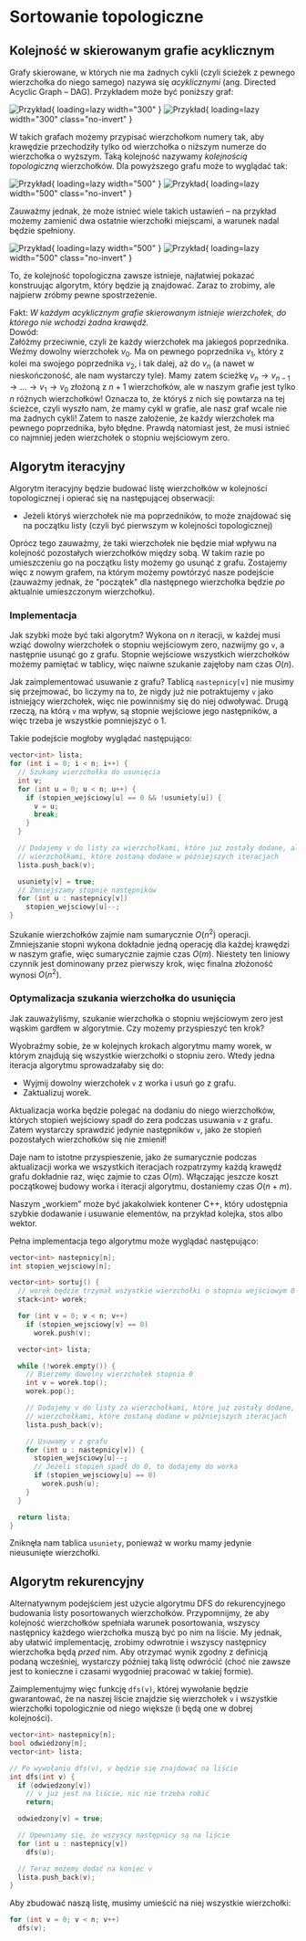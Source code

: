 # Sortowanie topologiczne

## Kolejność w skierowanym grafie acyklicznym

Grafy skierowane, w których nie ma żadnych cykli (czyli ścieżek z pewnego
wierzchołka do niego samego) nazywa się *acyklicznymi* (ang. Directed Acyclic
Graph – DAG). Przykładem może być poniższy graf:

![Przykład](../assets/dag1-light.png#only-light){ loading=lazy width="300" }
![Przykład](../assets/dag1-dark.png#only-dark){ loading=lazy width="300" class="no-invert" }

W takich grafach możemy przypisać wierzchołkom numery tak, aby krawędzie
przechodziły tylko od wierzchołka o niższym numerze do wierzchołka o
wyższym. Taką kolejność nazywamy *kolejnością topologiczną* wierzchołków. Dla
powyższego grafu może to wyglądać tak:

![Przykład](../assets/dag2-light.gif#only-light){ loading=lazy width="500" }
![Przykład](../assets/dag2-dark.gif#only-dark){ loading=lazy width="500" class="no-invert" }

Zauważmy jednak, że może istnieć wiele takich ustawień – na przykład możemy
zamienić dwa ostatnie wierzchołki miejscami, a warunek nadal będzie spełniony.

![Przykład](../assets/dag3-light.gif#only-light){ loading=lazy width="500" }
![Przykład](../assets/dag3-dark.gif#only-dark){ loading=lazy width="500" class="no-invert" }

To, że kolejność topologiczna zawsze istnieje, najłatwiej pokazać konstruując algorytm, który
będzie ją znajdować. Zaraz to zrobimy, ale najpierw zróbmy pewne spostrzeżenie.

Fakt:
*W każdym acyklicznym grafie skierowanym istnieje wierzchołek, do którego nie
wchodzi żadna krawędź.*  
Dowód:  
Załóżmy przeciwnie, czyli że każdy wierzchołek ma jakiegoś poprzednika. Weźmy
dowolny wierzchołek $v_0$. Ma on pewnego poprzednika $v_1$, który z kolei ma
swojego poprzednika $v_2$, i tak dalej, aż do $v_n$ (a nawet w nieskończoność,
ale nam wystarczy tyle). Mamy zatem ścieżkę
$v_n \rightarrow v_{n-1} \rightarrow \ldots \rightarrow v_1 \rightarrow v_0$
złożoną z $n+1$ wierzchołków, ale w naszym grafie jest tylko $n$ różnych
wierzchołków! Oznacza to, że któryś z nich się powtarza na tej ścieżce, czyli
wyszło nam, że mamy cykl w grafie, ale nasz graf wcale nie ma żadnych
cykli! Zatem to nasze założenie, że każdy wierzchołek ma pewnego
poprzednika, było błędne. Prawdą natomiast jest, że musi istnieć co najmniej jeden
wierzchołek o stopniu wejściowym zero.

## Algorytm iteracyjny

Algorytm iteracyjny będzie budować listę wierzchołków w kolejności topologicznej
i opierać się na następującej obserwacji:

- Jeżeli któryś wierzchołek nie ma poprzedników, to może znajdować się na
początku listy (czyli być pierwszym w kolejności topologicznej)

Oprócz tego zauważmy, że taki wierzchołek nie będzie miał wpływu na kolejność
pozostałych wierzchołków między sobą. W takim razie po umieszczeniu go na
początku listy możemy go usunąć z grafu. Zostajemy więc z nowym grafem, na
którym możemy powtórzyć nasze podejście (zauważmy jednak, że "początek" dla
następnego wierzchołka będzie *po* aktualnie umieszczonym wierzchołku).

### Implementacja

Jak szybki może być taki algorytm? Wykona on $n$ iteracji, w każdej musi wziąć
dowolny wierzchołek o stopniu wejściowym zero, nazwijmy go `v`, a następnie
usunąć go z grafu. Stopnie wejściowe wszystkich wierzchołków możemy pamiętać w
tablicy, więc naiwne szukanie zajęłoby nam czas $O(n)$.

Jak zaimplementować usuwanie z grafu? Tablicą `nastepnicy[v]` nie musimy się
przejmować, bo liczymy na to, że nigdy już nie potraktujemy `v` jako istniejący
wierzchołek, więc nie powinniśmy się do niej odwoływać. Drugą rzeczą, na którą
`v` ma wpływ, są stopnie wejściowe jego następników, a więc trzeba je wszystkie
pomniejszyć o 1.

Takie podejście mogłoby wyglądać następująco:

```cpp
vector<int> lista;
for (int i = 0; i < n; i++) {
  // Szukamy wierzchołka do usunięcia
  int v;
  for (int u = 0; u < n; u++) {
    if (stopien_wejściowy[u] == 0 && !usuniety[u]) {
      v = u;
      break;
    }
  }

  // Dodajemy v do listy za wierzchołkami, które już zostały dodane, ale przed
  // wierzchołkami, które zostaną dodane w późniejszych iteracjach
  lista.push_back(v);

  usuniety[v] = true;
  // Zmniejszamy stopnie następników
  for (int u : nastepnicy[v])
    stopien_wejsciowy[u]--;
}
```

Szukanie wierzchołków zajmie nam sumarycznie $O(n^2)$ operacji. Zmniejszanie
stopni wykona dokładnie jedną operację dla każdej krawędzi w naszym grafie, więc
sumarycznie zajmie czas $O(m)$. Niestety ten liniowy czynnik jest dominowany
przez pierwszy krok, więc finalna złożoność wynosi $O(n^2)$.

### Optymalizacja szukania wierzchołka do usunięcia

Jak zauważyliśmy, szukanie wierzchołka o stopniu wejściowym zero jest wąskim
gardłem w algorytmie. Czy możemy przyspieszyć ten krok?

Wyobraźmy sobie, że w kolejnych krokach algorytmu mamy worek, w którym znajdują
się wszystkie wierzchołki o stopniu zero. Wtedy jedna iteracja algorytmu
sprowadzałaby się do:

- Wyjmij dowolny wierzchołek `v` z worka i usuń go z grafu.
- Zaktualizuj worek.

Aktualizacja worka będzie polegać na dodaniu do niego wierzchołków, których
stopień wejściowy spadł do zera podczas usuwania `v` z grafu. Zatem wystarczy
sprawdzić jedynie następników `v`, jako że stopień pozostałych wierzchołków się
nie zmienił!

Daje nam to istotne przyspieszenie, jako że sumarycznie podczas aktualizacji
worka we wszystkich iteracjach rozpatrzymy każdą krawędź grafu dokładnie raz,
więc zajmie to czas $O(m)$. Włączając jeszcze koszt początkowej budowy worka i
iteracji algorytmu, dostaniemy czas $O(n+m)$.

Naszym „workiem” może być jakakolwiek kontener C++, który udostępnia szybkie
dodawanie i usuwanie elementów, na przykład kolejka, stos albo wektor.

Pełna implementacja tego algorytmu może wyglądać następująco:

```cpp
vector<int> nastepnicy[n];
int stopien_wejsciowy[n];

vector<int> sortuj() {
  // worek będzie trzymał wszystkie wierzchołki o stopniu wejściowym 0
  stack<int> worek;

  for (int v = 0; v < n; v++)
    if (stopien_wejsciowy[v] == 0)
      worek.push(v);

  vector<int> lista;

  while (!worek.empty()) {
    // Bierzemy dowolny wierzchołek stopnia 0
    int v = worek.top();
    worek.pop();

    // Dodajemy v do listy za wierzchołkami, które już zostały dodane, ale przed
    // wierzchołkami, które zostaną dodane w późniejszych iteracjach
    lista.push_back(v);

    // Usuwamy v z grafu
    for (int u : nastepnicy[v]) {
      stopien_wejsciowy[u]--;
      // Jeżeli stopień spadł do 0, to dodajemy do worka
      if (stopien_wejsciowy[u] == 0)
        worek.push(u);
    }
  }

  return lista;
}
```

Zniknęła nam tablica `usuniety`, ponieważ w worku mamy jedynie nieusunięte
wierzchołki.

## Algorytm rekurencyjny

Alternatywnym podejściem jest użycie algorytmu DFS do rekurencyjnego budowania
listy posortowanych wierzchołków. Przypomnijmy,
że aby kolejność wierzchołków spełniała warunek posortowania, wszyscy następnicy
każdego wierzchołka muszą być po nim na liście. My jednak, aby ułatwić
implementację, zrobimy odwrotnie i wszyscy następnicy wierzchołka będą *przed*
nim. Aby otrzymać wynik zgodny z definicją podaną wcześniej, wystarczy później taką
listę odwrócić (choć nie zawsze jest to konieczne i czasami wygodniej pracować w
takiej formie).

Zaimplementujmy więc funkcję `dfs(v)`, której wywołanie będzie gwarantować, że
na naszej liście znajdzie się wierzchołek `v` i wszystkie wierzchołki
topologicznie od niego większe (i będą one w dobrej kolejności).

```cpp
vector<int> nastepnicy[n];
bool odwiedzony[n];
vector<int> lista;

// Po wywołaniu dfs(v), v będzie się znajdować na liście
int dfs(int v) {
  if (odwiedzony[v])
    // v już jest na liście, nic nie trzeba robić
    return;

  odwiedzony[v] = true;

  // Upewniamy się, że wszyscy następnicy są na liście
  for (int u : nastepnicy[v])
    dfs(u);

  // Teraz możemy dodać na koniec v
  lista.push_back(v);
}
```

Aby zbudować naszą listę, musimy umieścić na niej wszystkie wierzchołki:

```cpp
for (int v = 0; v < n; v++)
  dfs(v);
```
